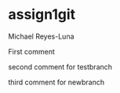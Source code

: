 # assign1git
Michael Reyes-Luna

First comment





second comment for testbranch


third comment for newbranch